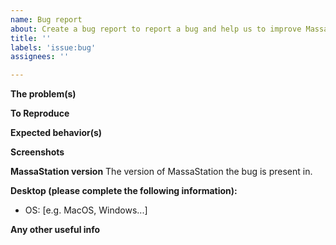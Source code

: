 ```yaml
---
name: Bug report
about: Create a bug report to report a bug and help us to improve MassaStation
title: ''
labels: 'issue:bug'
assignees: ''

---
```


**The problem(s)**


**To Reproduce**

**Expected behavior(s)**

**Screenshots**

**MassaStation version**
The version of MassaStation the bug is present in.

**Desktop (please complete the following information):**
 - OS: [e.g. MacOS, Windows...]
 
 **Any other useful info**
